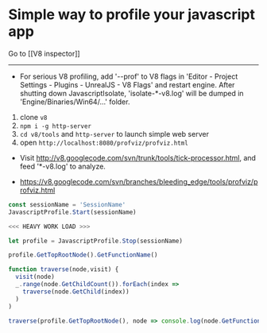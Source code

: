 # Simple way to profile your javascript app

Go to [[V8 inspector]]

----

* For serious V8 profiling, add '--prof' to V8 flags in 'Editor - Project Settings - Plugins - UnrealJS - V8 Flags' and restart engine. After shutting down JavascriptIsolate, 'isolate-*-v8.log' will be dumped in 'Engine/Binaries/Win64/...' folder.
1. clone `v8` 
2. `npm i -g http-server`
3. `cd v8/tools` and `http-server` to launch simple web server
4. open `http://localhost:8080/profviz/profviz.html`

* Visit http://v8.googlecode.com/svn/trunk/tools/tick-processor.html, and feed '*-v8.log' to analyze.
 - https://v8.googlecode.com/svn/branches/bleeding_edge/tools/profviz/profviz.html

```js
const sessionName = 'SessionName'
JavascriptProfile.Start(sessionName)

<<< HEAVY WORK LOAD >>>

let profile = JavascriptProfile.Stop(sessionName)

profile.GetTopRootNode().GetFunctionName()

function traverse(node,visit) {
  visit(node)
  _.range(node.GetChildCount()).forEach(index =>
    traverse(node.GetChild(index))
  )
)

traverse(profile.GetTopRootNode(), node => console.log(node.GetFunctionName()))
```